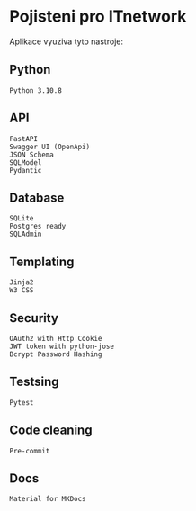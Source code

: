 # Pojisteni pro ITnetwork

Aplikace vyuziva tyto nastroje:

## Python

    Python 3.10.8


## API
    FastAPI
    Swagger UI (OpenApi)
    JSON Schema
    SQLModel
    Pydantic

## Database
    SQLite
    Postgres ready
    SQLAdmin

## Templating
    Jinja2
    W3 CSS

## Security
    OAuth2 with Http Cookie
    JWT token with python-jose
    Bcrypt Password Hashing

## Testsing
    Pytest

## Code cleaning
    Pre-commit

## Docs
    Material for MKDocs
